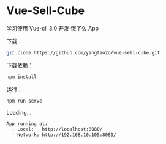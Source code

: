 # Vue-Sell-Cube
学习使用 Vue-cli 3.0 开发 饿了么 App 

下载：
```bash
git clone https://github.com/yangtao2o/vue-sell-cube.git
```

下载依赖：
```bash
npm install
```

运行：
```bash
npm run serve
```

Loading...

```bash
App running at:
  - Local:   http://localhost:8080/
  - Network: http://192.168.10.105:8080/
```

